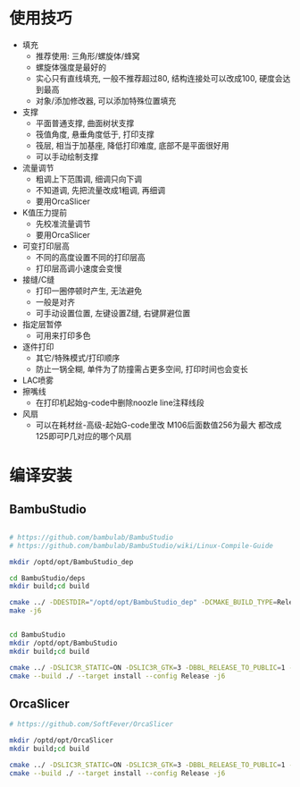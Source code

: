 # 使用技巧

- 填充
    - 推荐使用: 三角形/螺旋体/蜂窝
    - 螺旋体强度是最好的
    - 实心只有直线填充, 一般不推荐超过80, 结构连接处可以改成100, 硬度会达到最高
    - 对象/添加修改器, 可以添加特殊位置填充
- 支撑
    - 平面普通支撑, 曲面树状支撑
    - 筏值角度, 悬垂角度低于, 打印支撑
    - 筏层, 相当于加基座, 降低打印难度, 底部不是平面很好用
    - 可以手动绘制支撑
- 流量调节
    - 粗调上下范围调, 细调只向下调
    - 不知道调, 先把流量改成1粗调, 再细调
    - 要用OrcaSlicer
- K值压力提前
    - 先校准流量调节
    - 要用OrcaSlicer
- 可变打印层高
    - 不同的高度设置不同的打印层高
    - 打印层高调小速度会变慢
- 接缝/C缝
    - 打印一圈停顿时产生, 无法避免
    - 一般是对齐
    - 可手动设置位置, 左键设置Z缝, 右键屏避位置
- 指定层暂停
    - 可用来打印多色
- 逐件打印
    - 其它/特殊模式/打印顺序
    - 防止一锅全糊, 单件为了防撞需占更多空间, 打印时间也会变长
- LAC喷雾
- 擦嘴线
    - 在打印机起始g-code中删除noozle line注释线段
- 风扇
    - 可以在耗材丝-高级-起始G-code里改 M106后面数值256为最大 都改成125即可P几对应的哪个风扇

# 编译安装

## BambuStudio

```bash

# https://github.com/bambulab/BambuStudio
# https://github.com/bambulab/BambuStudio/wiki/Linux-Compile-Guide

mkdir /optd/opt/BambuStudio_dep

cd BambuStudio/deps
mkdir build;cd build

cmake ../ -DDESTDIR="/optd/opt/BambuStudio_dep" -DCMAKE_BUILD_TYPE=Release -DDEP_WX_GTK3=1
make -j6


cd BambuStudio
mkdir /optd/opt/BambuStudio
mkdir build;cd build

cmake ../ -DSLIC3R_STATIC=ON -DSLIC3R_GTK=3 -DBBL_RELEASE_TO_PUBLIC=1 -DCMAKE_PREFIX_PATH="/optd/opt/BambuStudio_dep/usr/local" -DCMAKE_INSTALL_PREFIX="/optd/opt/BambuStudio" -DCMAKE_BUILD_TYPE=Release
cmake --build ./ --target install --config Release -j6
```

## OrcaSlicer

```bash
# https://github.com/SoftFever/OrcaSlicer

mkdir /optd/opt/OrcaSlicer
mkdir build;cd build

cmake ../ -DSLIC3R_STATIC=ON -DSLIC3R_GTK=3 -DBBL_RELEASE_TO_PUBLIC=1 -DCMAKE_PREFIX_PATH="/optd/opt/BambuStudio_dep/usr/local" -DCMAKE_INSTALL_PREFIX="/optd/opt/OrcaSlicer" -DCMAKE_BUILD_TYPE=Release
cmake --build ./ --target install --config Release -j6

```